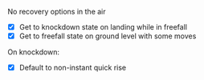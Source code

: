 No recovery options in the air

- [x] Get to knockdown state on landing while in freefall
- [x] Get to freefall state on ground level with some moves

On knockdown:
- [x] Default to non-instant quick rise
